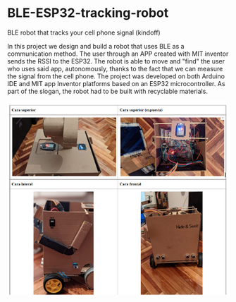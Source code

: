 # BLE-ESP32-tracking-robot
BLE robot that tracks your cell phone signal (kindoff)

In this project we design and build a robot that uses BLE as a communication method. The user through an APP created with MIT inventor sends the RSSI to the ESP32. The robot is able to move and "find" the user who uses said app, autonomously, thanks to the fact that we can measure the signal from the cell phone. The project was developed on both Arduino IDE and MIT app Inventor platforms based on an ESP32 microcontroller. As part of the slogan, the robot had to be built with recyclable materials.

<img src="https://github.com/TheUruguayo/BLE-ESP32-tracking-robot/blob/main/robot.png">
